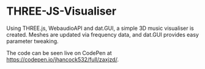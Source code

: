 # THREE-JS-Visualiser
Using THREE.js, WebaudioAPI and dat.GUI, a simple 3D music visualiser is created. Meshes are updated via frequency data, and dat.GUI provides easy parameter tweaking.

The code can be seen live on CodePen at https://codepen.io/jhancock532/full/zaxjzd/.

